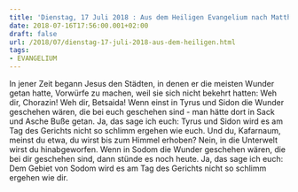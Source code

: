 ```yaml
---
title: 'Dienstag, 17 Juli 2018 : Aus dem Heiligen Evangelium nach Matthäus - Mt 11,20-24.'
date: 2018-07-16T17:56:00.001+02:00
draft: false
url: /2018/07/dienstag-17-juli-2018-aus-dem-heiligen.html
tags: 
- EVANGELIUM
---
```


In jener Zeit begann Jesus den Städten, in denen er die meisten Wunder getan hatte, Vorwürfe zu machen, weil sie sich nicht bekehrt hatten: Weh dir, Chorazin! Weh dir, Betsaida! Wenn einst in Tyrus und Sidon die Wunder geschehen wären, die bei euch geschehen sind - man hätte dort in Sack und Asche Buße getan. Ja, das sage ich euch: Tyrus und Sidon wird es am Tag des Gerichts nicht so schlimm ergehen wie euch. Und du, Kafarnaum, meinst du etwa, du wirst bis zum Himmel erhoben? Nein, in die Unterwelt wirst du hinabgeworfen. Wenn in Sodom die Wunder geschehen wären, die bei dir geschehen sind, dann stünde es noch heute. Ja, das sage ich euch: Dem Gebiet von Sodom wird es am Tag des Gerichts nicht so schlimm ergehen wie dir.